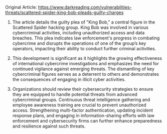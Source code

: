 Original Article: https://www.darkreading.com/vulnerabilities-threats/scattered-spider-king-bob-pleads-guilty-charges

1) The article details the guilty plea of "King Bob," a central figure in the Scattered Spider hacking group. King Bob was involved in various cybercriminal activities, including unauthorized access and data breaches. This plea indicates law enforcement's progress in combating cybercrime and disrupts the operations of one of the group’s key operators, impacting their ability to conduct further criminal activities.

2) This development is significant as it highlights the growing effectiveness of international cybercrime investigations and emphasizes the need for continued vigilance against emerging threats. The dismantling of key cybercriminal figures serves as a deterrent to others and demonstrates the consequences of engaging in illicit cyber activities.

3) Organizations should review their cybersecurity strategies to ensure they are equipped to handle potential threats from advanced cybercriminal groups. Continuous threat intelligence gathering and employee awareness training are crucial to prevent unauthorized access. Strengthening multi-factor authentication, updating incident response plans, and engaging in information-sharing efforts with law enforcement and cybersecurity firms can further enhance preparedness and resilience against such threats.